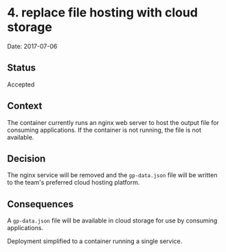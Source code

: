 # 4. replace file hosting with cloud storage

Date: 2017-07-06

## Status

Accepted

## Context

The container currently runs an nginx web server to host the output file for consuming applications.
If the container is not running, the file is not available.

## Decision

The nginx service will be removed and the `gp-data.json` file will be written to the team's preferred cloud hosting platform.

## Consequences

A `gp-data.json` file will be available in cloud storage for use by consuming applications.

Deployment simplified to a container running a single service.
